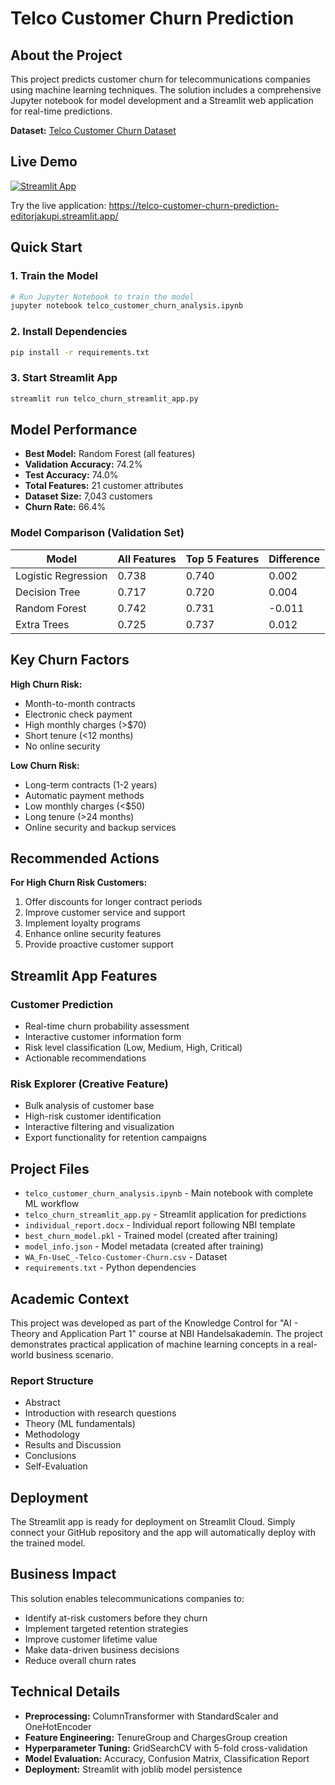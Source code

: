 # Telco Customer Churn Prediction

## About the Project

This project predicts customer churn for telecommunications companies using machine learning techniques. The solution includes a comprehensive Jupyter notebook for model development and a Streamlit web application for real-time predictions.

**Dataset:** [Telco Customer Churn Dataset](https://www.kaggle.com/datasets/blastchar/telco-customer-churn)

## Live Demo

[![Streamlit App](https://static.streamlit.io/badges/streamlit_badge_black_white.svg)](https://telco-customer-churn-prediction-editorjakupi.streamlit.app/)

Try the live application: https://telco-customer-churn-prediction-editorjakupi.streamlit.app/

## Quick Start

### 1. Train the Model

```bash
# Run Jupyter Notebook to train the model
jupyter notebook telco_customer_churn_analysis.ipynb
```

### 2. Install Dependencies

```bash
pip install -r requirements.txt
```

### 3. Start Streamlit App

```bash
streamlit run telco_churn_streamlit_app.py
```

## Model Performance

- **Best Model:** Random Forest (all features)
- **Validation Accuracy:** 74.2%
- **Test Accuracy:** 74.0%
- **Total Features:** 21 customer attributes
- **Dataset Size:** 7,043 customers
- **Churn Rate:** 66.4%

### Model Comparison (Validation Set)

| Model               | All Features | Top 5 Features | Difference |
| ------------------- | ------------ | -------------- | ---------- |
| Logistic Regression | 0.738        | 0.740          | 0.002      |
| Decision Tree       | 0.717        | 0.720          | 0.004      |
| Random Forest       | 0.742        | 0.731          | -0.011     |
| Extra Trees         | 0.725        | 0.737          | 0.012      |

## Key Churn Factors

**High Churn Risk:**

- Month-to-month contracts
- Electronic check payment
- High monthly charges (>$70)
- Short tenure (<12 months)
- No online security

**Low Churn Risk:**

- Long-term contracts (1-2 years)
- Automatic payment methods
- Low monthly charges (<$50)
- Long tenure (>24 months)
- Online security and backup services

## Recommended Actions

**For High Churn Risk Customers:**

1. Offer discounts for longer contract periods
2. Improve customer service and support
3. Implement loyalty programs
4. Enhance online security features
5. Provide proactive customer support

## Streamlit App Features

### Customer Prediction

- Real-time churn probability assessment
- Interactive customer information form
- Risk level classification (Low, Medium, High, Critical)
- Actionable recommendations

### Risk Explorer (Creative Feature)

- Bulk analysis of customer base
- High-risk customer identification
- Interactive filtering and visualization
- Export functionality for retention campaigns

## Project Files

- `telco_customer_churn_analysis.ipynb` - Main notebook with complete ML workflow
- `telco_churn_streamlit_app.py` - Streamlit application for predictions
- `individual_report.docx` - Individual report following NBI template
- `best_churn_model.pkl` - Trained model (created after training)
- `model_info.json` - Model metadata (created after training)
- `WA_Fn-UseC_-Telco-Customer-Churn.csv` - Dataset
- `requirements.txt` - Python dependencies

## Academic Context

This project was developed as part of the Knowledge Control for "AI - Theory and Application Part 1" course at NBI Handelsakademin. The project demonstrates practical application of machine learning concepts in a real-world business scenario.

### Report Structure

- Abstract
- Introduction with research questions
- Theory (ML fundamentals)
- Methodology
- Results and Discussion
- Conclusions
- Self-Evaluation

## Deployment

The Streamlit app is ready for deployment on Streamlit Cloud. Simply connect your GitHub repository and the app will automatically deploy with the trained model.

## Business Impact

This solution enables telecommunications companies to:

- Identify at-risk customers before they churn
- Implement targeted retention strategies
- Improve customer lifetime value
- Make data-driven business decisions
- Reduce overall churn rates

## Technical Details

- **Preprocessing:** ColumnTransformer with StandardScaler and OneHotEncoder
- **Feature Engineering:** TenureGroup and ChargesGroup creation
- **Hyperparameter Tuning:** GridSearchCV with 5-fold cross-validation
- **Model Evaluation:** Accuracy, Confusion Matrix, Classification Report
- **Deployment:** Streamlit with joblib model persistence
